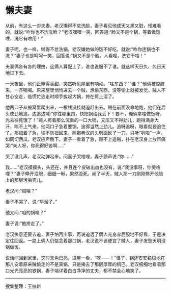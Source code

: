 # 懒夫妻

从前，有这么一对夫妻，老汉懒得不怠洗脸，妻子看见他成天又黑又脏，怪难看的，就说:“咋你也不洗洗脸？”老汉嘿嘿一笑，回答道:“脸又不是个锅，等着做饭哩，洗它有啥用！”

妻子呢，也一样，懒得不怠洗锅，老汉嫌她做的饭不好吃，就说:“咋你连锅也不洗？”妻子也是呵呵一笑，回答说:“锅又不是个脸，人看哩，洗它干啥！”

夫妻俩各有各的理由，这俩人算配上了，谁也说服不了谁。就这样天日久、久日天地过下去。

一天夜里，他们正睡得香甜，突然听见屋里有响动。“啥东西？”“谁？”他俩被惊醒来，一齐喝喊。原来屋里悄悄进去一个贼，想偷东西，没等偷上就被发觉。贼人不甘心空走，临慌忙逃走时顺手拔起大锅，挎在肩上溜了。

他两口子从被窝里爬出来，一根线没挂就追赶出去。贼在前面没命地跑，他们在后头使劲地追，边追边喊:“你往哪里跑，快把锅给我丢下！要不，俺俩拿啥做饭呀，光丢往死饿了！”贼人挎着那么沉重的一口大锅，又压又不得劲儿，跑得满身大汗，喘不上气来。他两口子急着要锅，追得当然上劲儿。追呀追呀，眼看就要追住了。那贼着了急，猛不防扭回来，照那老汉的头劈面砍了一刀。只听“叭啦”一声，如同切西瓜，老汉应声倒下。妻子一看着了急，顾不上追贼，扑在老汉身上放声痛哭:“亲人呀，你死得好苦啊.....”

哭了没几声，老汉动弹起来。问妻子哭啥哩，妻子颤声说:“你......”

我......”老汉摸摸头，头还在，并且连个皮破出血也没有，说:“我没事呀，你哭啥哩？”妻子睁开泪眼，细细一瞅，果然没死。闹了半天，贼人那一刀刚刚劈开他脸上的那层污垢壳儿。

老汉问:“贼哩？”

妻子不哭了，说:“早溜了。”

他又问:“咱的锅哩？”

妻子说:“他挎走了。”

老汉执意还要去追，妻子怕再出事，再说追远了俩人光身赤屁股地不好看，于是决定往回返。一路上俩人仍惦念着那口锅，老汉说不该便宜了贼人，妻子发愁天明没锅做饭。

说话间回到家里，这时天色已亮。进屋一看，“呀——！”怪了，锅还安安稳稳地在那儿安着原来贼偷走的不是真锅，只是揭去了那层厚厚的锅巴。老汉细细地看着那口光光亮亮的铁锅，妻子端详着白白净净的丈夫，都不禁会心地笑了。

---

搜集整理：王扶新
